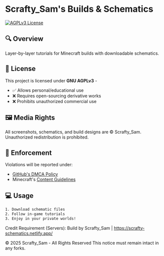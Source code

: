 # Scrafty_Sam's Builds & Schematics

[![AGPLv3 License](https://img.shields.io/badge/License-AGPL_v3-blue.svg)](https://www.gnu.org/licenses/agpl-3.0)

## 🔍 Overview
Layer-by-layer tutorials for Minecraft builds with downloadable schematics.

## 📜 License  
This project is licensed under **GNU AGPLv3** -  
- ✅ Allows personal/educational use  
- ❌ Requires open-sourcing derivative works  
- ❌ Prohibits unauthorized commercial use  

## 🖼️ Media Rights  
All screenshots, schematics, and build designs are © Scrafty_Sam.  
Unauthorized redistribution is prohibited.

## 🚨 Enforcement  
Violations will be reported under:  
- [GitHub's DMCA Policy](https://docs.github.com/en/site-policy/content-removal-policies/dmca-takedown-policy)  
- Minecraft's [Content Guidelines](https://www.minecraft.net/en-us/terms)

## 💻 Usage
```txt
1. Download schematic files
2. Follow in-game tutorials
3. Enjoy in your private worlds!
```
Credit Requirement (Servers):
Build by Scrafty_Sam | https://scrafty-schematics.netlify.app/

© 2025 Scrafty_Sam - All Rights Reserved
This notice must remain intact in any forks.
